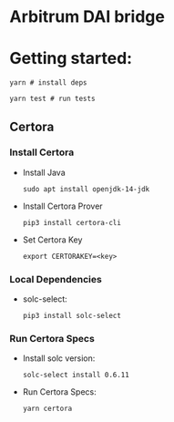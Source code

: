 # Arbitrum DAI bridge

# Getting started:

```
yarn # install deps

yarn test # run tests

```

## Certora

### Install Certora

- Install Java
  ```
  sudo apt install openjdk-14-jdk
  ```
- Install Certora Prover
  ```
  pip3 install certora-cli
  ```
- Set Certora Key
  ```
  export CERTORAKEY=<key>
  ```

### Local Dependencies

- solc-select:
  ```
  pip3 install solc-select
  ```

### Run Certora Specs

- Install solc version:
  ```
  solc-select install 0.6.11
  ```
- Run Certora Specs:
  ```
  yarn certora
  ```
